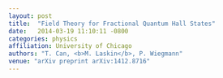 ```yaml
---
layout: post
title:  "Field Theory for Fractional Quantum Hall States"
date:   2014-03-19 11:10:11 -0800
categories: physics
affiliation: University of Chicago
authors: "T. Can, <b>M. Laskin</b>, P. Wiegmann"
venue: "arXiv preprint arXiv:1412.8716"
---
```

